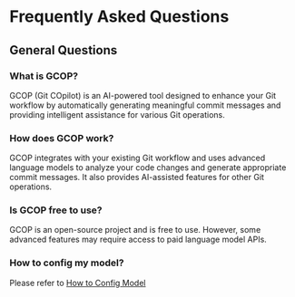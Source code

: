 # Frequently Asked Questions

## General Questions

### What is GCOP?

GCOP (Git COpilot) is an AI-powered tool designed to enhance your Git workflow by automatically generating meaningful commit messages and providing intelligent assistance for various Git operations.

### How does GCOP work?

GCOP integrates with your existing Git workflow and uses advanced language models to analyze your code changes and generate appropriate commit messages. It also provides AI-assisted features for other Git operations.

### Is GCOP free to use?

GCOP is an open-source project and is free to use. However, some advanced features may require access to paid language model APIs.

### How to config my model?

Please refer to [How to Config Model](./how-to-config-model.md)
